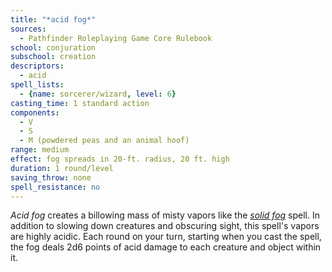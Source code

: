 ```yaml
---
title: "*acid fog*"
sources:
  - Pathfinder Roleplaying Game Core Rulebook
school: conjuration
subschool: creation
descriptors:
  - acid
spell_lists:
  - {name: sorcerer/wizard, level: 6}
casting_time: 1 standard action
components:
  - V
  - S
  - M (powdered peas and an animal hoof)
range: medium
effect: fog spreads in 20-ft. radius, 20 ft. high
duration: 1 round/level
saving_throw: none
spell_resistance: no
---
```


*Acid fog* creates a billowing mass of misty vapors like the [*solid fog*](/spells/solid-fog/) spell. In addition to slowing down creatures and obscuring sight, this spell's vapors are highly acidic. Each round on your turn, starting when you cast the spell, the fog deals 2d6 points of acid damage to each creature and object within it.

